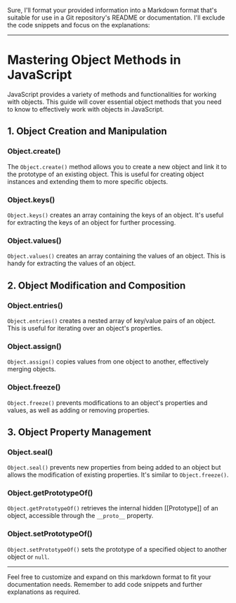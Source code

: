 Sure, I'll format your provided information into a Markdown format that's suitable for use in a Git repository's README or documentation. I'll exclude the code snippets and focus on the explanations:

---

# Mastering Object Methods in JavaScript

JavaScript provides a variety of methods and functionalities for working with objects. This guide will cover essential object methods that you need to know to effectively work with objects in JavaScript.

## 1. Object Creation and Manipulation

### Object.create()
The `Object.create()` method allows you to create a new object and link it to the prototype of an existing object. This is useful for creating object instances and extending them to more specific objects.

### Object.keys()
`Object.keys()` creates an array containing the keys of an object. It's useful for extracting the keys of an object for further processing.

### Object.values()
`Object.values()` creates an array containing the values of an object. This is handy for extracting the values of an object.

## 2. Object Modification and Composition

### Object.entries()
`Object.entries()` creates a nested array of key/value pairs of an object. This is useful for iterating over an object's properties.

### Object.assign()
`Object.assign()` copies values from one object to another, effectively merging objects.

### Object.freeze()
`Object.freeze()` prevents modifications to an object's properties and values, as well as adding or removing properties.

## 3. Object Property Management

### Object.seal()
`Object.seal()` prevents new properties from being added to an object but allows the modification of existing properties. It's similar to `Object.freeze()`.

### Object.getPrototypeOf()
`Object.getPrototypeOf()` retrieves the internal hidden [[Prototype]] of an object, accessible through the `__proto__` property.

### Object.setPrototypeOf()
`Object.setPrototypeOf()` sets the prototype of a specified object to another object or `null`.

---

Feel free to customize and expand on this markdown format to fit your documentation needs. Remember to add code snippets and further explanations as required.